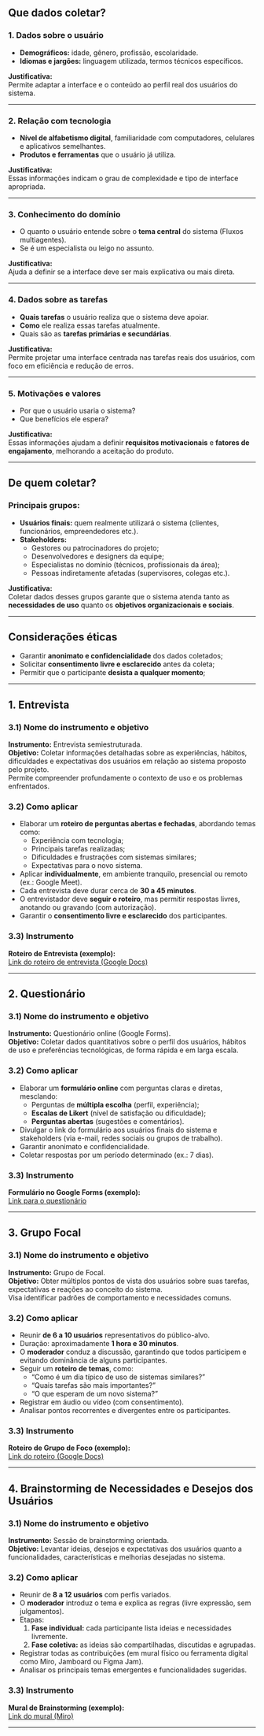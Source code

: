 ## Que dados coletar?


### 1. Dados sobre o usuário
- **Demográficos:** idade, gênero, profissão, escolaridade.  
- **Idiomas e jargões:** linguagem utilizada, termos técnicos específicos.

**Justificativa:**  
Permite adaptar a interface e o conteúdo ao perfil real dos usuários do sistema.

---

### 2. Relação com tecnologia
- **Nível de alfabetismo digital**, familiaridade com computadores, celulares e aplicativos semelhantes.  
- **Produtos e ferramentas** que o usuário já utiliza.  

**Justificativa:**  
Essas informações indicam o grau de complexidade e tipo de interface apropriada.

---

### 3. Conhecimento do domínio
- O quanto o usuário entende sobre o **tema central** do sistema (Fluxos multiagentes).  
- Se é um especialista ou leigo no assunto.  

**Justificativa:**  
Ajuda a definir se a interface deve ser mais explicativa ou mais direta.

---

### 4. Dados sobre as tarefas
- **Quais tarefas** o usuário realiza que o sistema deve apoiar.  
- **Como** ele realiza essas tarefas atualmente.  
- Quais são as **tarefas primárias e secundárias**.  

**Justificativa:**  
Permite projetar uma interface centrada nas tarefas reais dos usuários, com foco em eficiência e redução de erros.

---

### 5. Motivações e valores
- Por que o usuário usaria o sistema?  
- Que benefícios ele espera?    

**Justificativa:**  
Essas informações ajudam a definir **requisitos motivacionais** e **fatores de engajamento**, melhorando a aceitação do produto.

---

## De quem coletar?

### Principais grupos:
- **Usuários finais:** quem realmente utilizará o sistema (clientes, funcionários, empreendedores etc.).  
- **Stakeholders:**  
  - Gestores ou patrocinadores do projeto;  
  - Desenvolvedores e designers da equipe;  
  - Especialistas no domínio (técnicos, profissionais da área);  
  - Pessoas indiretamente afetadas (supervisores, colegas etc.).

**Justificativa:**  
Coletar dados desses grupos garante que o sistema atenda tanto as **necessidades de uso** quanto os **objetivos organizacionais e sociais**.

---

##  Considerações éticas

- Garantir **anonimato e confidencialidade** dos dados coletados;  
- Solicitar **consentimento livre e esclarecido** antes da coleta;  
- Permitir que o participante **desista a qualquer momento**;  


---

##  1. Entrevista

### 3.1) Nome do instrumento e objetivo
**Instrumento:** Entrevista semiestruturada.  
**Objetivo:** Coletar informações detalhadas sobre as experiências, hábitos, dificuldades e expectativas dos usuários em relação ao sistema proposto pelo projeto.  
Permite compreender profundamente o contexto de uso e os problemas enfrentados.

### 3.2) Como aplicar
- Elaborar um **roteiro de perguntas abertas e fechadas**, abordando temas como:
  - Experiência com tecnologia;
  - Principais tarefas realizadas;
  - Dificuldades e frustrações com sistemas similares;
  - Expectativas para o novo sistema.
- Aplicar **individualmente**, em ambiente tranquilo, presencial ou remoto (ex.: Google Meet).
- Cada entrevista deve durar cerca de **30 a 45 minutos**.
- O entrevistador deve **seguir o roteiro**, mas permitir respostas livres, anotando ou gravando (com autorização).
- Garantir o **consentimento livre e esclarecido** dos participantes.

### 3.3) Instrumento
**Roteiro de Entrevista (exemplo):**  
[Link do roteiro de entrevista (Google Docs)](https://docs.google.com/document/d/1cEntrevistaExemploIHC)

---

##  2. Questionário

### 3.1) Nome do instrumento e objetivo
**Instrumento:** Questionário online (Google Forms).  
**Objetivo:** Coletar dados quantitativos sobre o perfil dos usuários, hábitos de uso e preferências tecnológicas, de forma rápida e em larga escala.

### 3.2) Como aplicar
- Elaborar um **formulário online** com perguntas claras e diretas, mesclando:
  - Perguntas de **múltipla escolha** (perfil, experiência);
  - **Escalas de Likert** (nível de satisfação ou dificuldade);
  - **Perguntas abertas** (sugestões e comentários).
- Divulgar o link do formulário aos usuários finais do sistema e stakeholders (via e-mail, redes sociais ou grupos de trabalho).
- Garantir anonimato e confidencialidade.
- Coletar respostas por um período determinado (ex.: 7 dias).

### 3.3) Instrumento
**Formulário no Google Forms (exemplo):**  
[Link para o questionário](https://forms.gle/exemplo-questionario-ihc)

---

## 3. Grupo Focal

### 3.1) Nome do instrumento e objetivo
**Instrumento:** Grupo de Focal.  
**Objetivo:** Obter múltiplos pontos de vista dos usuários sobre suas tarefas, expectativas e reações ao conceito do sistema.  
Visa identificar padrões de comportamento e necessidades comuns.

### 3.2) Como aplicar
- Reunir **de 6 a 10 usuários** representativos do público-alvo.  
- Duração: aproximadamente **1 hora e 30 minutos**.  
- O **moderador** conduz a discussão, garantindo que todos participem e evitando dominância de alguns participantes.
- Seguir um **roteiro de temas**, como:
  - “Como é um dia típico de uso de sistemas similares?”
  - “Quais tarefas são mais importantes?”
  - “O que esperam de um novo sistema?”
- Registrar em áudio ou vídeo (com consentimento).
- Analisar pontos recorrentes e divergentes entre os participantes.

### 3.3) Instrumento
**Roteiro de Grupo de Foco (exemplo):**  
[Link do roteiro (Google Docs)](https://docs.google.com/document/d/1cGrupoFocoIHCExemplo)

---

## 4. Brainstorming de Necessidades e Desejos dos Usuários

### 3.1) Nome do instrumento e objetivo
**Instrumento:** Sessão de brainstorming orientada.  
**Objetivo:** Levantar ideias, desejos e expectativas dos usuários quanto a funcionalidades, características e melhorias desejadas no sistema.

### 3.2) Como aplicar
- Reunir de **8 a 12 usuários** com perfis variados.  
- O **moderador** introduz o tema e explica as regras (livre expressão, sem julgamentos).
- Etapas:
  1. **Fase individual:** cada participante lista ideias e necessidades livremente.  
  2. **Fase coletiva:** as ideias são compartilhadas, discutidas e agrupadas.  
- Registrar todas as contribuições (em mural físico ou ferramenta digital como Miro, Jamboard ou Figma Jam).  
- Analisar os principais temas emergentes e funcionalidades sugeridas.

### 3.3) Instrumento
**Mural de Brainstorming (exemplo):**  
[Link do mural (Miro)](https://miro.com/app/board/uXjExemploBrainstormingIHC)

---


